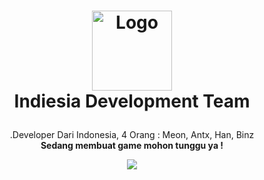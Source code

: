 <h1>
<p align="center">
  <a href="https://github.com/Indiesia-Development-Team">
    <img src="https://i.ibb.co.com/n3ypmcT/INDIESIA.png" alt="Logo" width="128">
  </a>
  <br>Indiesia Development Team
</h1>
  <p align="center">
    .Developer Dari Indonesia, 4 Orang : Meon, Antx, Han, Binz
    <br />
    <strong>Sedang membuat game mohon tunggu ya !</strong>
  </p>
  <p align="center">
    <a target="_blank" href="https://discord.gg/y93AuRGX">
      <img src="https://i.ibb.co.com/n3ypmcT/INDIESIA.png">
    </a>
  </p>
</p>

